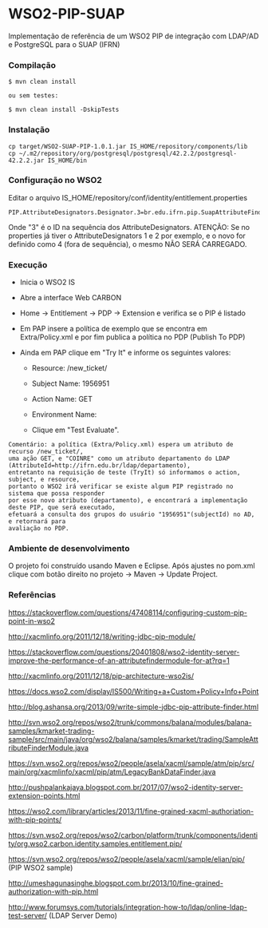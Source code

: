 WSO2-PIP-SUAP
========

Implementação de referência de um WSO2 PIP de integração com LDAP/AD e PostgreSQL para o SUAP (IFRN)


### Compilação

```
$ mvn clean install

ou sem testes:

$ mvn clean install -DskipTests 
```


### Instalação

```
cp target/WSO2-SUAP-PIP-1.0.1.jar IS_HOME/repository/components/lib
cp ~/.m2/repository/org/postgresql/postgresql/42.2.2/postgresql-42.2.2.jar IS_HOME/bin

```


### Configuração no WSO2

Editar o arquivo IS_HOME/repository/conf/identity/entitlement.properties

```
PIP.AttributeDesignators.Designator.3=br.edu.ifrn.pip.SuapAttributeFinder
```

Onde "3" é o ID na sequência dos AttributeDesignators. 
ATENÇÃO: Se no properties já tiver o AttributeDesignators 1 e 2 por exemplo, e o novo for definido como 4 (fora de sequência), o mesmo NÃO SERÁ CARREGADO.


### Execução

- Inicia o WSO2 IS

- Abre a interface Web CARBON 

- Home -> Entitlement -> PDP -> Extension e verifica se o PIP é listado

- Em PAP insere a política de exemplo que se encontra em Extra/Policy.xml e por fim publica a política no PDP (Publish To PDP)

- Ainda em PAP clique em "Try It" e informe os seguintes valores:
	- Resource: /new_ticket/
	- Subject Name: 1956951
	- Action Name: GET
	- Environment Name: 
	
	- Clique em "Test Evaluate".
	
```
Comentário: a política (Extra/Policy.xml) espera um atributo de recurso /new_ticket/,
uma ação GET, e "COINRE" como um atributo departamento do LDAP (AttributeId=http://ifrn.edu.br/ldap/departamento), 
entretanto na requisição de teste (TryIt) só informamos o action, subject, e resource, 
portanto o WSO2 irá verificar se existe algum PIP registrado no sistema que possa responder 
por esse novo atributo (departamento), e encontrará a implementação deste PIP, que será executado, 
efetuará a consulta dos grupos do usuário "1956951"(subjectId) no AD, e retornará para 
avaliação no PDP.
```  

### Ambiente de desenvolvimento

O projeto foi construído usando Maven e Eclipse. Após ajustes no pom.xml clique com botão direito no projeto -> Maven -> Update Project.


### Referências

https://stackoverflow.com/questions/47408114/configuring-custom-pip-point-in-wso2

http://xacmlinfo.org/2011/12/18/writing-jdbc-pip-module/

https://stackoverflow.com/questions/20401808/wso2-identity-server-improve-the-performance-of-an-attributefindermodule-for-at?rq=1

http://xacmlinfo.org/2011/12/18/pip-architecture-wso2is/

https://docs.wso2.com/display/IS500/Writing+a+Custom+Policy+Info+Point

http://blog.ashansa.org/2013/09/write-simple-jdbc-pip-attribute-finder.html

http://svn.wso2.org/repos/wso2/trunk/commons/balana/modules/balana-samples/kmarket-trading-sample/src/main/java/org/wso2/balana/samples/kmarket/trading/SampleAttributeFinderModule.java

https://svn.wso2.org/repos/wso2/people/asela/xacml/sample/atm/pip/src/main/org/xacmlinfo/xacml/pip/atm/LegacyBankDataFinder.java

http://pushpalankajaya.blogspot.com.br/2017/07/wso2-identity-server-extension-points.html

https://wso2.com/library/articles/2013/11/fine-grained-xacml-authoriation-with-pip-points/

https://svn.wso2.org/repos/wso2/carbon/platform/trunk/components/identity/org.wso2.carbon.identity.samples.entitlement.pip/

https://svn.wso2.org/repos/wso2/people/asela/xacml/sample/elian/pip/   (PIP WSO2 sample)

http://umeshagunasinghe.blogspot.com.br/2013/10/fine-grained-authorization-with-pip.html

http://www.forumsys.com/tutorials/integration-how-to/ldap/online-ldap-test-server/ (LDAP Server Demo)



